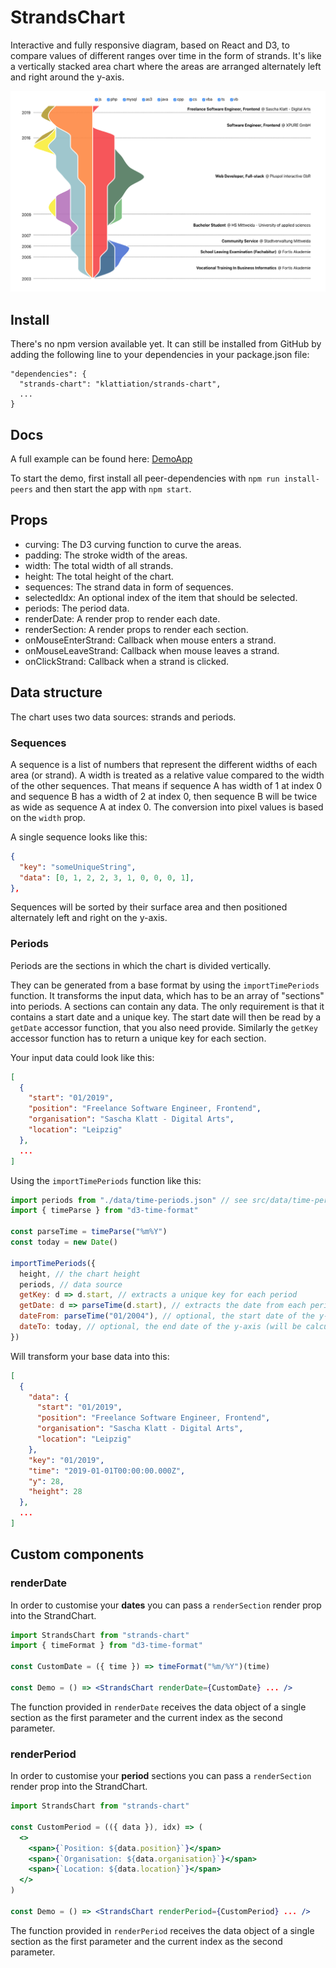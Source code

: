 # StrandsChart

Interactive and fully responsive diagram, based on React and D3, to compare values of different ranges over time in the form of strands. It's like a vertically stacked area chart where the areas are arranged alternately left and right around the y-axis.

<img src="./docs/screenshot.png">

## Install

There's no npm version available yet. It can still be installed from GitHub by adding the following line to your dependencies in your package.json file:

    "dependencies": {
      "strands-chart": "klattiation/strands-chart",
      ...
    }

## Docs

A full example can be found here: <a href="./src/DemoApp.js">DemoApp</a>

To start the demo, first install all peer-dependencies with `npm run install-peers` and then start the app with `npm start`.

## Props

- curving: The D3 curving function to curve the areas.
- padding: The stroke width of the areas.
- width: The total width of all strands.
- height: The total height of the chart.
- sequences: The strand data in form of sequences.
- selectedIdx: An optional index of the item that should be selected.
- periods: The period data.
- renderDate: A render prop to render each date.
- renderSection: A render props to render each section.
- onMouseEnterStrand: Callback when mouse enters a strand.
- onMouseLeaveStrand: Callback when mouse leaves a strand.
- onClickStrand: Callback when a strand is clicked.

## Data structure

The chart uses two data sources: strands and periods.

### Sequences

A sequence is a list of numbers that represent the different widths of each area (or strand). A width is treated as a relative value compared to the width of the other sequences. That means if sequence A has width of 1 at index 0 and sequence B has a width of 2 at index 0, then sequence B will be twice as wide as sequence A at index 0. The conversion into pixel values is based on the `width` prop.

A single sequence looks like this:

```json
{
  "key": "someUniqueString",
  "data": [0, 1, 2, 2, 3, 1, 0, 0, 0, 1],
},
```

Sequences will be sorted by their surface area and then positioned alternately left and right on the y-axis.

### Periods

Periods are the sections in which the chart is divided vertically.

They can be generated from a base format by using the `importTimePeriods` function. It transforms the input data, which has to be an array of "sections" into periods. A sections can contain any data. The only requirement is that it contains a start date and a unique key. The start date will then be read by a `getDate` accessor function, that you also need provide. Similarly the `getKey` accessor function has to return a unique key for each section.

Your input data could look like this:

```json
[
  {
    "start": "01/2019",
    "position": "Freelance Software Engineer, Frontend",
    "organisation": "Sascha Klatt - Digital Arts",
    "location": "Leipzig"
  },
  ...
]
```

Using the `importTimePeriods` function like this:

```javascript
import periods from "./data/time-periods.json" // see src/data/time-periods.json
import { timeParse } from "d3-time-format"

const parseTime = timeParse("%m%Y")
const today = new Date()

importTimePeriods({
  height, // the chart height
  periods, // data source
  getKey: d => d.start, // extracts a unique key for each period
  getDate: d => parseTime(d.start), // extracts the date from each period as a JavaScript Date object
  dateFrom: parseTime("01/2004"), // optional, the start date of the y-axis (will be calculated from the data, if left out)
  dateTo: today, // optional, the end date of the y-axis (will be calculated from the data, if left out)
})
```

Will transform your base data into this:

```json
[
  {
    "data": {
      "start": "01/2019",
      "position": "Freelance Software Engineer, Frontend",
      "organisation": "Sascha Klatt - Digital Arts",
      "location": "Leipzig"
    },
    "key": "01/2019",
    "time": "2019-01-01T00:00:00.000Z",
    "y": 28,
    "height": 28
  },
  ...
]
```

## Custom components

### renderDate

In order to customise your **dates** you can pass a `renderSection` render prop into the StrandChart.

```jsx
import StrandsChart from "strands-chart"
import { timeFormat } from "d3-time-format"

const CustomDate = ({ time }) => timeFormat("%m/%Y")(time)

const Demo = () => <StrandsChart renderDate={CustomDate} ... />
```

The function provided in `renderDate` receives the data object of a single section as the first parameter and the current index as the second parameter.

### renderPeriod

In order to customise your **period** sections you can pass a `renderSection` render prop into the StrandChart.

```jsx
import StrandsChart from "strands-chart"

const CustomPeriod = (({ data }), idx) => (
  <>
    <span>{`Position: ${data.position}`}</span>
    <span>{`Organisation: ${data.organisation}`}</span>
    <span>{`Location: ${data.location}`}</span>
  </>
)

const Demo = () => <StrandsChart renderPeriod={CustomPeriod} ... />
```

The function provided in `renderPeriod` receives the data object of a single section as the first parameter and the current index as the second parameter.
